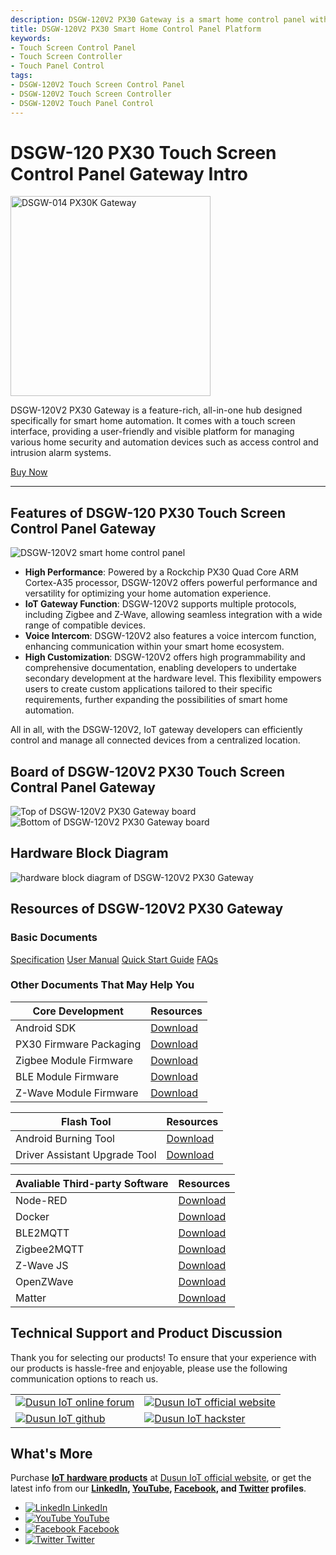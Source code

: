 ```yaml
---
description: DSGW-120V2 PX30 Gateway is a smart home control panel with IoT gateway functions. It is also an all-in-one hub designed for smart home automation featuring a touch screen, multiple wireless protocol support, as well as voice intercom function. 
title: DSGW-120V2 PX30 Smart Home Control Panel Platform  
keywords:
- Touch Screen Control Panel
- Touch Screen Controller
- Touch Panel Control
tags:
- DSGW-120V2 Touch Screen Control Panel
- DSGW-120V2 Touch Screen Controller
- DSGW-120V2 Touch Panel Control
---  
```

<link rel='stylesheet'  href='../../../src/css/custom.css' />


# DSGW-120 PX30 Touch Screen Control Panel Gateway Intro  

<div style={{ display: 'flex', justifyContent: 'center' }}>
  <img src="https://www.dusuniot.com/wp-content/uploads/2023/06/DSGW-120-1.jpg.webp" alt="DSGW-014 PX30K Gateway" width="320" height="320" style={{ marginBottom: '20px' }} />
</div>

DSGW-120V2 PX30 Gateway is a feature-rich, all-in-one hub designed specifically for smart home automation. It comes with a touch screen interface, providing a user-friendly and visible platform for managing various home security and automation devices such as access control and intrusion alarm systems.  

<div style={{ display: 'flex', justifyContent: 'center' }}>
  <a href="https://www.dusuniot.com/product/dsgw-120-smart-home-control-panel/" style={{ display: 'inline-block', backgroundColor: '#F6940B', color: '#ffffff', padding: '10px 20px', textDecoration: 'none', borderRadius: '4px' }}>Buy Now</a>
</div>

***
## Features of DSGW-120 PX30 Touch Screen Control Panel Gateway
<div style={{ textAlign: 'center' }}>
    <img src="https://www.dusuniot.com/wp-content/uploads/2022/07/%E5%9B%BE%E7%89%874-3-1024x576.jpg.webp" alt="DSGW-120V2 smart home control panel" />
</div>

- **High Performance**: Powered by a Rockchip PX30 Quad Core ARM Cortex-A35 processor, DSGW-120V2 offers powerful performance and versatility for optimizing your home automation experience.   
- **IoT Gateway Function**: DSGW-120V2 supports multiple protocols, including Zigbee and Z-Wave, allowing seamless integration with a wide range of compatible devices.   
- **Voice Intercom**: DSGW-120V2 also features a voice intercom function, enhancing communication within your smart home ecosystem.  
- **High Customization**: DSGW-120V2 offers high programmability and comprehensive documentation, enabling developers to undertake secondary development at the hardware level. This flexibility empowers users to create custom applications tailored to their specific requirements, further expanding the possibilities of smart home automation.  

All in all, with the DSGW-120V2, IoT gateway developers can efficiently control and manage all connected devices from a centralized location. 

## Board of DSGW-120V2 PX30 Touch Screen Contral Panel Gateway  

<div style={{ display: 'flex', justifyContent: 'center' }}>
  <img src="https://www.dusuniot.com/wp-content/uploads/2023/07/120-positively-1024x636.jpg.webp" alt="Top of DSGW-120V2 PX30 Gateway board" style={{ maxWidth: '50%', height: 'auto', marginRight: '10px' }} />
  <img src="https://www.dusuniot.com/wp-content/uploads/2023/07/120-back-1024x713.jpg.webp" alt="Bottom of DSGW-120V2 PX30 Gateway board" style={{ maxWidth: '50%', height: 'auto', marginLeft: '10px' }} />
</div>

## Hardware Block Diagram  
![hardware block diagram of DSGW-120V2 PX30 Gateway](https://www.dusuniot.com/wp-content/uploads/2022/07/DSGW-120V2-2-1024x653.png.webp)   

## Resources of DSGW-120V2 PX30 Gateway
### Basic Documents  

<div class="custom-links">
  <a href="https://wiki.dusuniot.com/iot-gateway-hardware/dsgw-120-px30-gateway/specification">Specification</a>
  <a href="https://wiki.dusuniot.com/iot-gateway-hardware/dsgw-120-px30-gateway/user-manual">User Manual</a>
  <a href="https://wiki.dusuniot.com/iot-gateway-hardware/dsgw-120-px30-gateway/quick-start-guide">Quick Start Guide</a>
  <a href="https://wiki.dusuniot.com/iot-gateway-hardware/dsgw-120-px30-gateway/faqs">FAQs</a> 
</div>

### Other Documents That May Help You  

| Core Development | Resources |
|-----|-----|
| Android SDK | [Download](https://drive.google.com/drive/folders/133nDmBorFQO3yiMvkAcHC068C8G0PGQI) |
| PX30 Firmware Packaging | [Download](https://drive.google.com/file/d/1MC9sXEB-A2s_mH8D371MCfCvyvJtp3hq/view) |
| Zigbee Module Firmware | [Download](https://drive.google.com/file/d/1YFGbySkt5w2zO-OeXImsmlc0yeIfWEZo/view) |
| BLE Module Firmware | [Download](https://drive.google.com/file/d/1zMin7xmcUo4SV_qivZtZWKSDh2iUFrRu/view) |
| Z-Wave Module Firmware | [Download](https://drive.google.com/file/d/1EsSlYPoo3sobR2fjGW-7dpIRZty6pToG/view) |

| Flash Tool | Resources |
|-----|-----|
| Android Burning Tool | [Download](https://drive.google.com/file/d/1CYM9ey8GB-ZnZ-rpbUxq7TCjShNKgawO/view) |
| Driver Assistant Upgrade Tool | [Download](https://drive.google.com/file/d/1CH0o4f-HvvJwYiH-Ub2Da42_sEMWCasm/view) |

| Avaliable Third-party Software | Resources |
|-----|-----|
| Node-RED | [Download](https://drive.google.com/file/d/1Hb4lVlJ9k5jm-WhZIMHAsRS7bBKGI4P6/view) |
| Docker | [Download](https://drive.google.com/file/d/1mGEHJ3N1FglVTqszyc9VMidxtmaXthoS/view) |
| BLE2MQTT | [Download](https://drive.google.com/file/d/1KptreJ1ia3MCavzLcpWJiclR_h7vtcCM/view) |
| Zigbee2MQTT | [Download](https://drive.google.com/file/d/1o7p6S60RcKacsq6ariaePoo7g3JaJf7B/view) |
| Z-Wave JS | [Download](https://drive.google.com/file/d/159EgS0lq78NnbQwnS400cyCKoQrofbGk/view) |
| OpenZWave | [Download](https://drive.google.com/file/d/1qD8t4uYPQ3-wVSHexO_gPP2ym0ecmEgU/view) |
| Matter | [Download](https://drive.google.com/file/d/16uOJNLMCvWY36V27KdKxZgQW8jWwG0l4/view?usp=share_link) |

## Technical Support and Product Discussion

Thank you for selecting our products! To ensure that your experience with our products is hassle-free and enjoyable, please use the following communication options to reach us.   

<table>
  <tr>
    <td>
      <a href="https://community.dusuniot.com/"><img src="https://www.dusuniot.com/wp-content/uploads/2023/10/dusun-iot-online-forum.png" alt="Dusun IoT online forum" style={{ maxWidth: '100%', height: 'auto' }}/></a>
    </td>
    <td>
      <a href="https://www.dusuniot.com/"><img src="https://www.dusuniot.com/wp-content/uploads/2023/10/dusun-iot-official-website.png" alt="Dusun IoT official website" style={{ maxWidth: '100%', height: 'auto' }}/></a>
    </td>
  </tr>
  <tr>
    <td>
      <a href="https://github.com/dusun001/wiki"><img src="https://www.dusuniot.com/wp-content/uploads/2023/10/dusun-iot-github.png" alt="Dusun IoT github" style={{ maxWidth: '100%', height: 'auto' }}/></a>
    </td>
    <td>
      <a href="https://www.hackster.io/dusun-iot/"><img src="https://www.dusuniot.com/wp-content/uploads/2023/10/dusun-iot-hackster.png" alt="Dusun IoT hackster" style={{ maxWidth: '100%', height: 'auto' }}/></a>
    </td>
  </tr>
</table>

## What's More
Purchase **[IoT hardware products](https://www.dusuniot.com/shop/)** at [Dusun IoT official website](https://www.dusuniot.com/), or get the latest info from our **[LinkedIn](https://www.linkedin.com/company/dusun-electron-ltd/), [YouTube](https://www.youtube.com/channel/UCyb4PpqVgvKgC9KpkByZaaQ), [Facebook](https://www.facebook.com/DUSUN-IoT-101398069457701), and [Twitter](https://twitter.com/Dusunelectron) profiles**. 

<ul class="social-media-list">
  <li class="social-media-list-item">
    <a href="https://www.linkedin.com/company/dusun-electron-ltd/">
      <img src="https://www.dusuniot.com/wp-content/uploads/2023/10/dusun-iot-linkedin.png" alt="LinkedIn"/>
      LinkedIn
    </a>
  </li>
  <li class="social-media-list-item">
    <a href="https://www.youtube.com/channel/UCyb4PpqVgvKgC9KpkByZaaQ">
      <img src="https://www.dusuniot.com/wp-content/uploads/2023/10/dusun-iot-youtube.png" alt="YouTube"/>
      YouTube
    </a>
  </li>
  <li class="social-media-list-item">
    <a href="https://www.facebook.com/DUSUN-IoT-101398069457701">
      <img src="https://www.dusuniot.com/wp-content/uploads/2023/10/dusun-iot-facebook.png" alt="Facebook"/>
      Facebook
    </a>
  </li>
  <li class="social-media-list-item">
    <a href="https://twitter.com/Dusunelectron">
      <img src="https://www.dusuniot.com/wp-content/uploads/2023/10/dusun-iot-twitter.png" alt="Twitter"/>
      Twitter
    </a>
  </li>
</ul>
